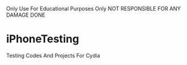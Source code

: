 Only Use For Educational Purposes Only
NOT RESPONSIBLE FOR ANY DAMAGE DONE
# iPhoneTesting
Testing Codes And Projects For Cydia
